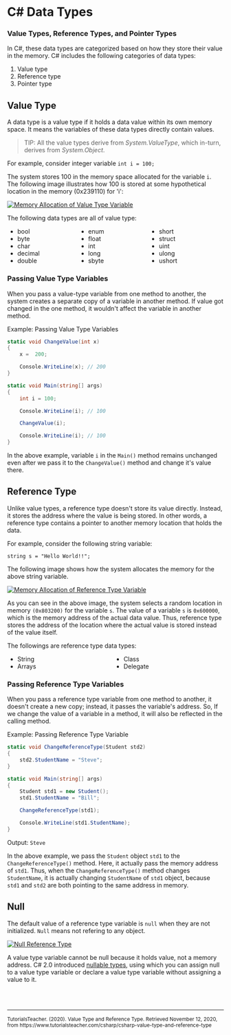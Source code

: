 # C# Data Types

### Value Types, Reference Types, and Pointer Types

In C#, these data types are categorized based on how they store their value in the memory. C# includes the following categories of data types:

1.  Value type
2.  Reference type
3.  Pointer type

## Value Type

A data type is a value type if it holds a data value within its own memory space. It means the variables of these data types directly contain values.

>TIP: All the value types derive from *System.ValueType*, which in-turn, derives from *System.Object*.

For example, consider integer variable `int i = 100;`

The system stores 100 in the memory space allocated for the variable `i`. The following image illustrates how 100 is stored at some hypothetical location in the memory (0x239110) for 'i':

[![Memory Allocation of Value Type Variable](https://www.tutorialsteacher.com/Content/images/csharp/value-type-memory-allocation.png)](https://www.tutorialsteacher.com/Content/images/csharp/value-type-memory-allocation.png)

The following data types are all of value type:
<ul style="columns: 3">
  <li>bool</li>
  <li>byte</li>
  <li>char</li>
  <li>decimal</li>
  <li>double</li>
  <li>enum</li>
  <li>float</li>
  <li>int</li>
  <li>long</li>
  <li>sbyte</li>
  <li>short</li>
  <li>struct</li>
  <li>uint</li>
  <li>ulong</li>
  <li>ushort</li>
</ul>

### Passing Value Type Variables

When you pass a value-type variable from one method to another, the system creates a separate copy of a variable in another method. If value got changed in the one method, it wouldn't affect the variable in another method.

Example: Passing Value Type Variables

```csharp
static void ChangeValue(int x)
{
    x =  200;

    Console.WriteLine(x); // 200
}

static void Main(string[] args)
{
    int i = 100;

    Console.WriteLine(i); // 100

    ChangeValue(i);

    Console.WriteLine(i); // 100
}

```

In the above example, variable `i` in the `Main()` method remains unchanged even after we pass it to the `ChangeValue()` method and change it's value there.

## Reference Type

Unlike value types, a reference type doesn't store its value directly. Instead, it stores the address where the value is being stored. In other words, a reference type contains a pointer to another memory location that holds the data.

For example, consider the following string variable:

`string s = "Hello World!!";`

The following image shows how the system allocates the memory for the above string variable.

[![Memory Allocation of Reference Type Variable](https://www.tutorialsteacher.com/Content/images/csharp/raference-type-memory-allocation.png)](https://www.tutorialsteacher.com/Content/images/csharp/raference-type-memory-allocation.png)

As you can see in the above image, the system selects a random location in memory `(0x803200)` for the variable `s`. The value of a variable `s` is `0x600000`, which is the memory address of the actual data value. Thus, reference type stores the address of the location where the actual value is stored instead of the value itself.

The followings are reference type data types:
<ul style="columns: 2">
<li>String</li>
<li>Arrays</li>
<li>Class</li>
<li>Delegate</li>
</ul>

### Passing Reference Type Variables

When you pass a reference type variable from one method to another, it doesn't create a new copy; instead, it passes the variable's address. So, If we change the value of a variable in a method, it will also be reflected in the calling method.

Example: Passing Reference Type Variable

```csharp
static void ChangeReferenceType(Student std2)
{
    std2.StudentName = "Steve";
}

static void Main(string[] args)
{
    Student std1 = new Student();
    std1.StudentName = "Bill";

    ChangeReferenceType(std1);

    Console.WriteLine(std1.StudentName);
}

```
Output: `Steve`

In the above example, we pass the `Student` object `std1` to the `ChangeReferenceType()` method. Here, it actually pass the memory address of `std1`. Thus, when the `ChangeReferenceType()` method changes `StudentName`, it is actually changing `StudentName` of `std1` object, because `std1` and `std2` are both pointing to the same address in memory.

## Null

The default value of a reference type variable is `null` when they are not initialized. `Null` means not refering to any object.

[![Null Reference Type](https://www.tutorialsteacher.com/Content/images/csharp/null.png)](https://www.tutorialsteacher.com/Content/images/csharp/null.png)

A value type variable cannot be null because it holds value, not a memory address. C# 2.0 introduced [nullable types](https://www.tutorialsteacher.com/csharp/csharp-nullable-types), using which you can assign null to a value type variable or declare a value type variable without assigning a value to it.


<br>
<br>
<hr>
<small>TutorialsTeacher. (2020). Value Type and Reference Type. Retrieved November 12, 2020, from https://www.tutorialsteacher.com/csharp/csharp-value-type-and-reference-type</small>
<br>